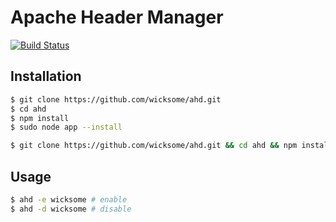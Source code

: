 # Apache Header Manager

[![Build Status](https://travis-ci.org/wicksome/ahd.svg?branch=master)](https://travis-ci.org/wicksome/ahd)

## Installation

```bash
$ git clone https://github.com/wicksome/ahd.git
$ cd ahd
$ npm install
$ sudo node app --install
```

```bash
$ git clone https://github.com/wicksome/ahd.git && cd ahd && npm install && sudo node app --install
```

## Usage

```bash
$ ahd -e wicksome # enable
$ ahd -d wicksome # disable
```
